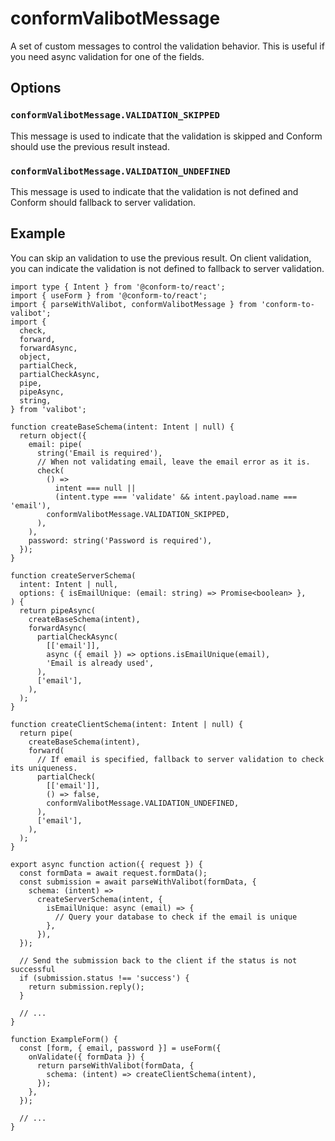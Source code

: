 # conformValibotMessage

A set of custom messages to control the validation behavior. This is useful if you need async validation for one of the fields.

## Options

### `conformValibotMessage.VALIDATION_SKIPPED`

This message is used to indicate that the validation is skipped and Conform should use the previous result instead.

### `conformValibotMessage.VALIDATION_UNDEFINED`

This message is used to indicate that the validation is not defined and Conform should fallback to server validation.

## Example

You can skip an validation to use the previous result. On client validation, you can indicate the validation is not defined to fallback to server validation.

```tsx
import type { Intent } from '@conform-to/react';
import { useForm } from '@conform-to/react';
import { parseWithValibot, conformValibotMessage } from 'conform-to-valibot';
import {
  check,
  forward,
  forwardAsync,
  object,
  partialCheck,
  partialCheckAsync,
  pipe,
  pipeAsync,
  string,
} from 'valibot';

function createBaseSchema(intent: Intent | null) {
  return object({
    email: pipe(
      string('Email is required'),
      // When not validating email, leave the email error as it is.
      check(
        () =>
          intent === null ||
          (intent.type === 'validate' && intent.payload.name === 'email'),
        conformValibotMessage.VALIDATION_SKIPPED,
      ),
    ),
    password: string('Password is required'),
  });
}

function createServerSchema(
  intent: Intent | null,
  options: { isEmailUnique: (email: string) => Promise<boolean> },
) {
  return pipeAsync(
    createBaseSchema(intent),
    forwardAsync(
      partialCheckAsync(
        [['email']],
        async ({ email }) => options.isEmailUnique(email),
        'Email is already used',
      ),
      ['email'],
    ),
  );
}

function createClientSchema(intent: Intent | null) {
  return pipe(
    createBaseSchema(intent),
    forward(
      // If email is specified, fallback to server validation to check its uniqueness.
      partialCheck(
        [['email']],
        () => false,
        conformValibotMessage.VALIDATION_UNDEFINED,
      ),
      ['email'],
    ),
  );
}

export async function action({ request }) {
  const formData = await request.formData();
  const submission = await parseWithValibot(formData, {
    schema: (intent) =>
      createServerSchema(intent, {
        isEmailUnique: async (email) => {
          // Query your database to check if the email is unique
        },
      }),
  });

  // Send the submission back to the client if the status is not successful
  if (submission.status !== 'success') {
    return submission.reply();
  }

  // ...
}

function ExampleForm() {
  const [form, { email, password }] = useForm({
    onValidate({ formData }) {
      return parseWithValibot(formData, {
        schema: (intent) => createClientSchema(intent),
      });
    },
  });

  // ...
}
```
